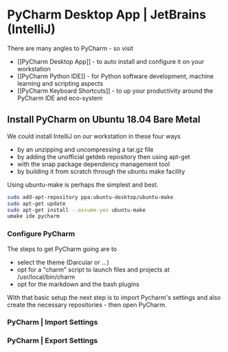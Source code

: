 
# PyCharm Desktop App | JetBrains (IntelliJ)

There are many angles to PyCharm - so visit

- [[PyCharm Desktop App]] - to auto install and configure it on your workstation
- [[PyCharm Python IDE]] - for Python software development, machine learning and scripting aspects
- [[PyCharm Keyboard Shortcuts]] - to up your productivity around the PyCharm IDE and eco-system


## Install PyCharm on Ubuntu 18.04 Bare Metal

We could install IntelliJ on our workstation in these four ways

- by an unzipping and uncompressing a tar.gz file
- by adding the unofficial getdeb repository then using apt-get
- with the snap package dependency management tool
- by building it from scratch through the ubuntu make facility


Using ubuntu-make is perhaps the simplest and best.

``` bash
sudo add-apt-repository ppa:ubuntu-desktop/ubuntu-make
sudo apt-get update
sudo apt-get install --assume-yes ubuntu-make
umake ide pycharm
```

### Configure PyCharm

The steps to get PyCharm going are to

- select the theme (Darcular or ...)
- opt for a "charm" script to launch files and projects at /usr/local/bin/charm
- opt for the markdown and the bash plugins

With that basic setup the next step is to import Pycharm's settings and also create the necessary repositories - then open PyCharm.




### PyCharm | Import Settings





### PyCharm | Export Settings

